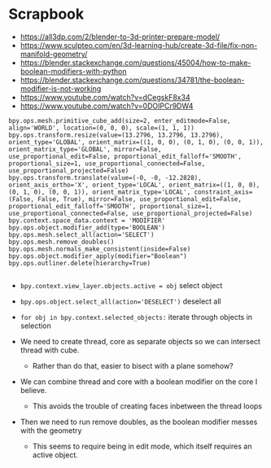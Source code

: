 # Scrapbook 

- https://all3dp.com/2/blender-to-3d-printer-prepare-model/
- https://www.sculpteo.com/en/3d-learning-hub/create-3d-file/fix-non-manifold-geometry/
- https://blender.stackexchange.com/questions/45004/how-to-make-boolean-modifiers-with-python
- https://blender.stackexchange.com/questions/34781/the-boolean-modifier-is-not-working
- https://www.youtube.com/watch?v=dCegskF8x34
- https://www.youtube.com/watch?v=0DOIPCr9DW4

```
bpy.ops.mesh.primitive_cube_add(size=2, enter_editmode=False, align='WORLD', location=(0, 0, 0), scale=(1, 1, 1))
bpy.ops.transform.resize(value=(13.2796, 13.2796, 13.2796), orient_type='GLOBAL', orient_matrix=((1, 0, 0), (0, 1, 0), (0, 0, 1)), orient_matrix_type='GLOBAL', mirror=False, use_proportional_edit=False, proportional_edit_falloff='SMOOTH', proportional_size=1, use_proportional_connected=False, use_proportional_projected=False)
bpy.ops.transform.translate(value=(-0, -0, -12.2828), orient_axis_ortho='X', orient_type='LOCAL', orient_matrix=((1, 0, 0), (0, 1, 0), (0, 0, 1)), orient_matrix_type='LOCAL', constraint_axis=(False, False, True), mirror=False, use_proportional_edit=False, proportional_edit_falloff='SMOOTH', proportional_size=1, use_proportional_connected=False, use_proportional_projected=False)
bpy.context.space_data.context = 'MODIFIER'
bpy.ops.object.modifier_add(type='BOOLEAN')
bpy.ops.mesh.select_all(action='SELECT')
bpy.ops.mesh.remove_doubles()
bpy.ops.mesh.normals_make_consistent(inside=False)
bpy.ops.object.modifier_apply(modifier="Boolean")
bpy.ops.outliner.delete(hierarchy=True)


```

- `bpy.context.view_layer.objects.active = obj` select object
- `bpy.ops.object.select_all(action='DESELECT')` deselect all
- `for obj in bpy.context.selected_objects:` iterate through objects in selection

- We need to create thread, core as separate objects so we can intersect thread with cube.
    - Rather than do that, easier to bisect with a plane somehow?
- We can combine thread and core with a boolean modifier on the core I believe.
    - This avoids the trouble of creating faces inbetween the thread loops
- Then we need to run remove doubles, as the boolean modifier messes with the geometry
    - This seems to require being in edit mode, which itself requires an active object.